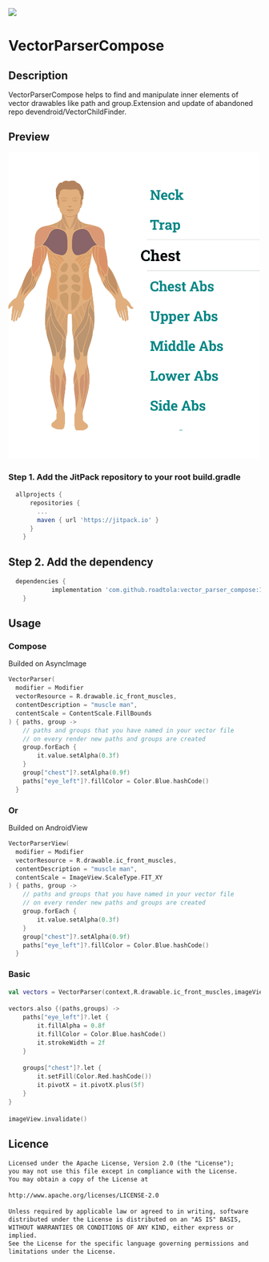[![](https://jitpack.io/v/roadtola/vector_parser_compose.svg)](https://jitpack.io/#roadtola/vector_parser_compose)

# VectorParserCompose

## Description

VectorParserCompose helps to find and manipulate inner elements of vector drawables like path and group.Extension and update of abandoned repo devendroid/VectorChildFinder.

## Preview

![trainning_logger](/Animation.gif)

### Step 1. Add the JitPack repository to your root build.gradle

```gradle
  allprojects {
      repositories {
        ...
        maven { url 'https://jitpack.io' }
      }
    }
```

## Step 2. Add the dependency

```gradle
  dependencies {
            implementation 'com.github.roadtola:vector_parser_compose:1.0.1'
    }
```

## Usage

### Compose

Builded on AsyncImage

```kotlin
VectorParser(
  modifier = Modifier
  vectorResource = R.drawable.ic_front_muscles,
  contentDescription = "muscle man",
  contentScale = ContentScale.FillBounds
) { paths, group ->
    // paths and groups that you have named in your vector file
    // on every render new paths and groups are created
    group.forEach {
        it.value.setAlpha(0.3f)
    }
    group["chest"]?.setAlpha(0.9f)
    paths["eye_left"]?.fillColor = Color.Blue.hashCode()
  }
```

### Or

Builded on AndroidView

```kotlin
VectorParserView(
  modifier = Modifier
  vectorResource = R.drawable.ic_front_muscles,
  contentDescription = "muscle man",
  contentScale = ImageView.ScaleType.FIT_XY
) { paths, group ->
    // paths and groups that you have named in your vector file
    // on every render new paths and groups are created
    group.forEach {
        it.value.setAlpha(0.3f)
    }
    group["chest"]?.setAlpha(0.9f)
    paths["eye_left"]?.fillColor = Color.Blue.hashCode()
  }
```

### Basic

```kotlin
val vectors = VectorParser(context,R.drawable.ic_front_muscles,imageView).getAll()

vectors.also {(paths,groups) ->
    paths["eye_left"]?.let {
        it.fillAlpha = 0.8f
        it.fillColor = Color.Blue.hashCode()
        it.strokeWidth = 2f
    }

    groups["chest"]?.let {
        it.setFill(Color.Red.hashCode())
        it.pivotX = it.pivotX.plus(5f)
    }
}

imageView.invalidate()
```

## Licence

```
Licensed under the Apache License, Version 2.0 (the "License");
you may not use this file except in compliance with the License.
You may obtain a copy of the License at

http://www.apache.org/licenses/LICENSE-2.0

Unless required by applicable law or agreed to in writing, software
distributed under the License is distributed on an "AS IS" BASIS,
WITHOUT WARRANTIES OR CONDITIONS OF ANY KIND, either express or implied.
See the License for the specific language governing permissions and
limitations under the License.
```
